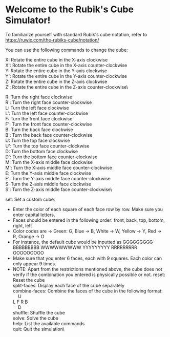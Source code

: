 # Welcome to the Rubik\'s Cube Simulator! 


To familiarize yourself with standard Rubik's cube notation, refer to https://ruwix.com/the-rubiks-cube/notation/
		        

You can use the following commands to change the cube:

X: Rotate the entire cube in the X-axis clockwise\
X': Rotate the entire cube in the X-axis counter-clockwise\
Y: Rotate the entire cube in the Y-axis clockwise\
Y': Rotate the entire cube in the Y-axis counter-clockwise\
Z: Rotate the entire cube in the Z-axis clockwise\
Z': Rotate the entire cube in the Z-axis counter-clockwise\

R: Turn the right face clockwise\
R': Turn the right face counter-clockwise\
L: Turn the left face clockwise\
L': Turn the left face counter-clockwise\
F: Turn the front face clockwise\
F': Turn the front face counter-clockwise\
B: Turn the back face clockwise\
B': Turn the back face counter-clockwise\
U: Turn the top face clockwise\
U': Turn the top face counter-clockwise\
D: Turn the bottom face clockwise\
D': Turn the bottom face counter-clockwise\
M: Turn the X-axis middle face clockwise\
M': Turn the X-axis middle face counter-clockwise\
E: Turn the Y-axis middle face clockwise\
E': Turn the Y-axis middle face counter-clockwise\
S: Turn the Z-axis middle face clockwise\
S': Turn the Z-axis middle face counter-clockwise\

set: Set a custom cube:
   - Enter the color of each square of each face row by row. Make sure you enter capital letters.
   - Faces should be entered in the following order: front, back, top, bottom, right, left
   - Color codes are -> Green: G, Blue -> B, White -> W, Yellow -> Y, Red -> R, Orange -> O
   - For instance, the default cube would be inputted as GGGGGGGGG BBBBBBBBB WWWWWWWWW YYYYYYYYY RRRRRRRRR OOOOOOOOO
   - Make sure that you enter 6 faces, each with 9 squares. Each color can only appear 9 times.
   - NOTE: Apart from the restrictions mentioned above, the cube does not verify if the combination you entered is physically possible or not.
reset: Reset the cube\
split-faces: Display each face of the cube separately\
combine-faces: Combine the faces of the cube in the following format:\
&nbsp; &nbsp; U\
L  F  R  B\
&nbsp; &nbsp; D\
shuffle: Shuffle the cube\
solve: Solve the cube\
help: List the available commands\
quit: Quit the simulation\
